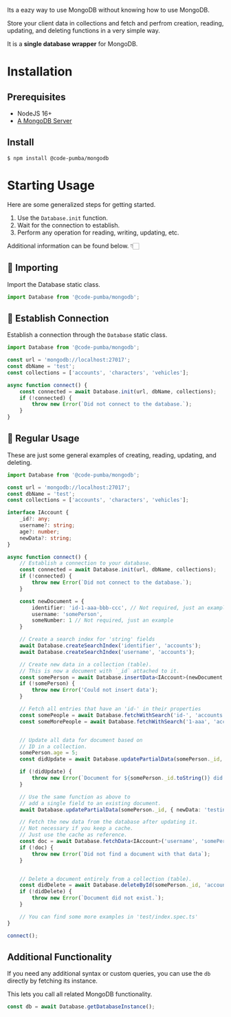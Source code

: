 Its a eazy way to use MongoDB without knowing how to use MongoDB.

Store your client data in collections and fetch and perfrom creation, reading, updating, and deleting functions in a very simple way.

It is a **single database wrapper** for MongoDB.

# Installation

## Prerequisites

-   NodeJS 16+
-   [A MongoDB Server](https://www.mongodb.com/try/download/community)

## Install

```
$ npm install @code-pumba/mongodb
```

# Starting Usage

Here are some generalized steps for getting started.

1. Use the `Database.init` function.
2. Wait for the connection to establish.
3. Perform any operation for reading, writing, updating, etc.

Additional information can be found below. 👇🏻

## 🔽 Importing

Import the Database static class.

```js
import Database from '@code-pumba/mongodb';
```

## 🔗 Establish Connection

Establish a connection through the `Database` static class.

```js
import Database from '@code-pumba/mongodb';

const url = 'mongodb://localhost:27017';
const dbName = 'test';
const collections = ['accounts', 'characters', 'vehicles'];

async function connect() {
    const connected = await Database.init(url, dbName, collections);
    if (!connected) {
        throw new Error(`Did not connect to the database.`);
    }
}
```

## 📝 Regular Usage


These are just some general examples of creating, reading, updating, and deleting.


```ts
import Database from '@code-pumba/mongodb';

const url = 'mongodb://localhost:27017';
const dbName = 'test';
const collections = ['accounts', 'characters', 'vehicles'];

interface IAccount {
    _id?: any;
    username?: string;
    age?: number;
    newData?: string;
}

async function connect() {
    // Establish a connection to your database.
    const connected = await Database.init(url, dbName, collections);
    if (!connected) {
        throw new Error(`Did not connect to the database.`);
    }

    const newDocument = {
        identifier: 'id-1-aaa-bbb-ccc', // Not required, just an example
        username: 'somePerson',
        someNumber: 1 // Not required, just an example
    }

    // Create a search index for 'string' fields
    await Database.createSearchIndex('identifier', 'accounts');
    await Database.createSearchIndex('username', 'accounts');

    // Create new data in a collection (table).
    // This is now a document with `_id` attached to it.
    const somePerson = await Database.insertData<IAccount>(newDocument, 'accounts', true);
    if (!somePerson) {
        throw new Error('Could not insert data');
    }

    // Fetch all entries that have an 'id-' in their properties
    const somePeople = await Database.fetchWithSearch('id-', 'accounts'); // Fetches anything with 'id-' in a field
    const someMorePeople = await Database.fetchWithSearch('1-aaa', 'accounts'); // Fetches anything with '1-aaa' in a field


    // Update all data for document based on 
    // ID in a collection.
    somePerson.age = 5;
    const didUpdate = await Database.updatePartialData(somePerson._id, { ...somePerson }, 'accounts');

    if (!didUpdate) {
        throw new Error(`Document for ${somePerson._id.toString()} did not update.`);
    }

    // Use the same function as above to
    // add a single field to an existing document.
    await Database.updatePartialData(somePerson._id, { newData: 'testing' }, 'accounts');

    // Fetch the new data from the database after updating it.
    // Not necessary if you keep a cache. 
    // Just use the cache as reference.
    const doc = await Database.fetchData<IAccount>('username', 'somePerson', 'accounts');
    if (!doc) {
        throw new Error(`Did not find a document with that data`);
    }


    // Delete a document entirely from a collection (table).
    const didDelete = await Database.deleteById(somePerson._id, 'accounts');
    if (!didDelete) {
        throw new Error(`Document did not exist.`);
    }

    // You can find some more examples in 'test/index.spec.ts'
}

connect();
```

## Additional Functionality

If you need any additional syntax or custom queries, you can use the `db` directly by fetching its instance.

This lets you call all related MongoDB functionality.

```ts
const db = await Database.getDatabaseInstance();
```
